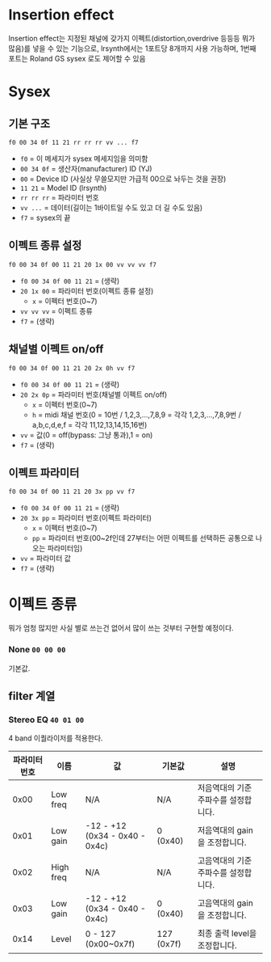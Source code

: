 # Insertion effect
Insertion effect는 지정된 채널에 갖가지 이펙트(distortion,overdrive 등등등 뭐가 많음)를 넣을 수 있는 기능으로, lrsynth에서는 1포트당 8개까지 사용 가능하며, 1번째 포트는 Roland GS sysex 로도 제어할 수 있음

# Sysex

## 기본 구조
```
f0 00 34 0f 11 21 rr rr rr vv ... f7
```
- `f0` = 이 메세지가 sysex 메세지임을 의미함
- `00 34 0f` = 생산자(manufacturer) ID (YJ)
- `00` = Device ID (사실상 무쓸모지만 가급적 00으로 놔두는 것을 권장)
- `11 21` = Model ID (lrsynth)
- `rr rr rr` = 파라미터 번호
- `vv ...` = 데이터(길이는 1바이트일 수도 있고 더 길 수도 있음)
- `f7` = sysex의 끝

## 이펙트 종류 설정
```
f0 00 34 0f 00 11 21 20 1x 00 vv vv vv f7
```
- `f0 00 34 0f 00 11 21` = (생략)
- `20 1x 00` = 파라미터 번호(이펙트 종류 설정)
  - `x` = 이펙터 번호(0~7)
- `vv vv vv` = 이펙트 종류
- `f7` = (생략)

## 채널별 이펙트 on/off
```
f0 00 34 0f 00 11 21 20 2x 0h vv f7
```
- `f0 00 34 0f 00 11 21` = (생략)
- `20 2x 0p` = 파라미터 번호(채널별 이펙트 on/off)
  - `x` = 이펙터 번호(0~7)
  - `h` = midi 채널 번호(0 = 10번 / 1,2,3,...,7,8,9 = 각각 1,2,3,...,7,8,9번 / a,b,c,d,e,f = 각각 11,12,13,14,15,16번)
- `vv` = 값(0 = off(bypass: 그냥 통과),1 = on)
- `f7` = (생략)

## 이펙트 파라미터
```
f0 00 34 0f 00 11 21 20 3x pp vv f7
```
- `f0 00 34 0f 00 11 21` = (생략)
- `20 3x pp` = 파라미터 번호(이펙트 파라미터)
  - `x` = 이펙터 번호(0~7)
  - `pp` = 파라미터 번호(00~2f인데 27부터는 어떤 이펙트를 선택하든 공통으로 나오는 파라미터임)
- `vv` = 파라미터 값
- `f7` = (생략)

# 이펙트 종류
뭐가 엄청 많지만 사실 별로 쓰는건 없어서 많이 쓰는 것부터 구현할 예정이다.

### None `00 00 00`
기본값.

## filter 계열
### Stereo EQ `40 01 00`
4 band 이퀄라이저를 적용한다.

| 파라미터 번호 | 이름 | 값 | 기본값 | 설명 |
| --- | ------ | --- | --- | ------------ |
| 0x00 | Low freq | N/A | N/A | 저음역대의 기준 주파수를 설정합니다. |
| 0x01 | Low gain | -12 - +12<br>(0x34 - 0x40 - 0x4c) | 0 (0x40) | 저음역대의 gain을 조정합니다. |
| 0x02 | High freq | N/A | N/A | 고음역대의 기준 주파수를 설정합니다. |
| 0x03 | Low gain | -12 - +12<br>(0x34 - 0x40 - 0x4c) | 0 (0x40) | 고음역대의 gain을 조정합니다. |
| 0x14 | Level | 0 - 127<br>(0x00~0x7f) | 127 (0x7f) | 최종 출력 level을 조정합니다. |
